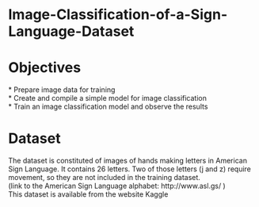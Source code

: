 # Image-Classification-of-a-Sign-Language-Dataset

<h1> Objectives </h1>
* Prepare image data for training  </br>
* Create and compile a simple model for image classification </br>
* Train an image classification model and observe the results

</br>
<h1> Dataset </h1>
The dataset is constituted of images of hands making letters in American Sign Language. It contains 26 letters. Two of those letters (j and z) require movement, so they are not included in the training dataset.  </br>
(link to the American Sign Language alphabet: http://www.asl.gs/ )  

</br>
This dataset is available from the website Kaggle
